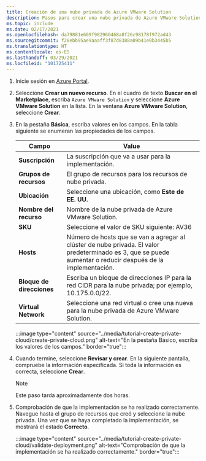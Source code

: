 ```yaml
---
title: Creación de una nube privada de Azure VMware Solution
description: Pasos para crear una nube privada de Azure VMware Solution mediante Azure Portal.
ms.topic: include
ms.date: 02/17/2021
ms.openlocfilehash: da79881e609f982960468a8f26c98178f972ad43
ms.sourcegitcommit: f28ebb95ae9aaaff3f87d8388a09b41e0b3445b5
ms.translationtype: HT
ms.contentlocale: es-ES
ms.lasthandoff: 03/29/2021
ms.locfileid: "101725411"
---
```

<!-- Used in deploy-azure-vmware-solution.md and tutorial-create-private-cloud.md -->

1. Inicie sesión en [Azure Portal](https://portal.azure.com).

1. Seleccione **Crear un nuevo recurso**. En el cuadro de texto **Buscar en el Marketplace**, escriba `Azure VMware Solution` y seleccione **Azure VMware Solution** en la lista. En la ventana **Azure VMware Solution**, seleccione **Crear**.

1. En la pestaña **Básica**, escriba valores en los campos. En la tabla siguiente se enumeran las propiedades de los campos.

   | Campo   | Value  |
   | ---| --- |
   | **Suscripción** | La suscripción que va a usar para la implementación.|
   | **Grupos de recursos** | El grupo de recursos para los recursos de nube privada. |
   | **Ubicación** | Seleccione una ubicación, como **Este de EE. UU.**|
   | **Nombre del recurso** | Nombre de la nube privada de Azure VMware Solution. |
   | **SKU** | Seleccione el valor de SKU siguiente: AV36 |
   | **Hosts** | Número de hosts que se van a agregar al clúster de nube privada. El valor predeterminado es 3, que se puede aumentar o reducir después de la implementación.  |
   | **Bloque de direcciones** | Escriba un bloque de direcciones IP para la red CIDR para la nube privada; por ejemplo, 10.175.0.0/22. |
   | **Virtual Network** | Seleccione una red virtual o cree una nueva para la nube privada de Azure VMware Solution.  |

   :::image type="content" source="../media/tutorial-create-private-cloud/create-private-cloud.png" alt-text="En la pestaña Básico, escriba los valores de los campos." border="true":::

1. Cuando termine, seleccione **Revisar y crear**. En la siguiente pantalla, compruebe la información especificada. Si toda la información es correcta, seleccione **Crear**.

   > [!NOTE]
   > Este paso tarda aproximadamente dos horas. 

1. Comprobación de que la implementación se ha realizado correctamente. Navegue hasta el grupo de recursos que creó y seleccione la nube privada.  Una vez que se haya completado la implementación, se mostrará el estado **Correcto**. 

   :::image type="content" source="../media/tutorial-create-private-cloud/validate-deployment.png" alt-text="Comprobación de que la implementación se ha realizado correctamente." border="true":::